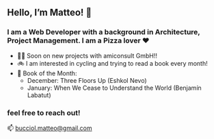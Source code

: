 ## Hello, I’m Matteo! 🍕


### I am a Web Developer with a background in Architecture, Project Management. I am a Pizza lover ♥️

- 🧑‍💻 Soon on new projects with amiconsult GmbH!!
- 🚲 I am interested in cycling and trying to read a book every month!
- 📖 Book of the Month:
   * December: Three Floors Up (Eshkol Nevo)
   * January: When We Cease to Understand the World (Benjamín Labatut)


### feel free to reach out! 
📫 bucciol.matteo@gmail.com


<!---
matteobu/matteobu is a ✨ special ✨ repository because its `README.md` (this file) appears on your GitHub profile.
You can click the Preview link to take a look at your changes.
--->
